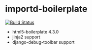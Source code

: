 # importd-boilerplate

[![Build Status](https://travis-ci.org/if1live/importd-boilerplate.svg?branch=master)](https://travis-ci.org/if1live/importd-boilerplate)


* html5-boilerplate 4.3.0
* jinja2 support
* django-debug-toolbar support


